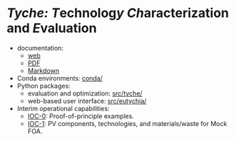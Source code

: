 *Tyche:* *T*echnolog*y* *Ch*aracterization and *E*valuation
===========================================================

*   documentation:
    *   [web](https://nrel.github.com/tyche/)
    *   [PDF](docs/tyche.pdf)
    *   [Markdown](index.rst)
*   Conda environments: [conda/](conda/)
*   Python packages:
    *   evaluation and optimization: [src/tyche/](src/tyche/)
    *   web-based user interface: [src/eutychia/](src/eutychia/)
*   Interim operational capabilities:
    *   [IOC-0](ioc-0/): Proof-of-principle examples.
    *   [IOC-1](ioc-1/): PV components, technologies, and materials/waste for Mock FOA.
